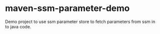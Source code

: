 # maven-ssm-parameter-demo
Demo project to use ssm parameter store to fetch parameters from ssm in to java code.
